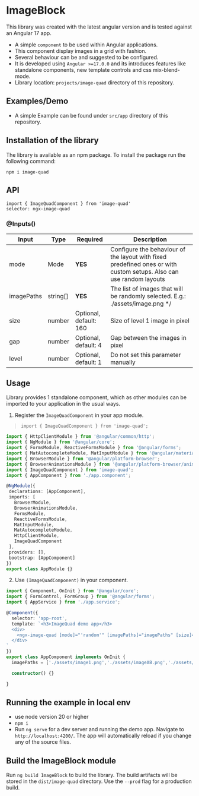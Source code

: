 # ImageBlock

This library was created with the latest angular version and is tested against an Angular 17 app.

* A simple `component` to be used within Angular applications.
* This component display images in a grid with fashion.
* Several behaviour can be and suggested to be configured.
* It is developed using `Angular >=17.0.0` and its introduces features like standalone components, new template controls and css mix-blend-mode.
* Library location: `projects/image-quad` directory of this repository.

## Examples/Demo

* A simple Example can be found under `src/app` directory of this repository. 

## Installation of the library

The library is available as an npm package. To install the package run the following command:

`npm i image-quad`

## API

`import { ImageQuadComponent } from 'image-quad'`<br>
`selector: ngx-image-quad`

### @Inputs()

| Input            | Type    | Required                   | Description                                                                                               |
| ---------------- | ------- | -------------------------- | --------------------------------------------------------------------------------------------------------- |
| mode           | Mode  | **YES**                    | Configure the behaviour of the layout with fixed predefined ones or with custom setups.  Also can use random layouts                                                |
| imagePaths        | string[]  | **YES**     | The list of images that will be randomly selected. E.g.: ./assets/image.png */                                                                       |
| size        | number  | Optional, default: 160      | Size of level 1 image in pixel            |
| gap    | number  | Optional, default: 4 | Gap between the images in pixel |
| level        | number  | Optional, default: 1   | Do not set this parameter manually                     |


## Usage

Library provides 1 standalone component, which as other modules can be imported to your application in the usual ways.

1) Register the `ImageQuadComponent` in your app module.
 > `import { ImageQuadComponent } from 'image-quad';`

 ```typescript
 import { HttpClientModule } from '@angular/common/http';
import { NgModule } from '@angular/core';
import { FormsModule, ReactiveFormsModule } from '@angular/forms';
import { MatAutocompleteModule, MatInputModule } from '@angular/material';
import { BrowserModule } from '@angular/platform-browser';
import { BrowserAnimationsModule } from '@angular/platform-browser/animations';
import { ImageQuadComponent } from 'image-quad';
import { AppComponent } from './app.component';

@NgModule({
  declarations: [AppComponent],
  imports: [
    BrowserModule,
    BrowserAnimationsModule,
    FormsModule,
    ReactiveFormsModule,
    MatInputModule,
    MatAutocompleteModule,
    HttpClientModule,
    ImageQuadComponent
  ],
  providers: [],
  bootstrap: [AppComponent]
})
export class AppModule {}
 ```

 2) Use `(ImageQuadComponent)` in your component.

```typescript
import { Component, OnInit } from '@angular/core';
import { FormControl, FormGroup } from '@angular/forms';
import { AppService } from './app.service';

@Component({
  selector: 'app-root',
  template: `<h3>ImageQuad demo app</h3>
  <div>
    <ngx-image-quad [mode]="'random'" [imagePaths]="imagePaths" [size]="120" [gap]="2"></ngx-image-quad>
  </div>
`
})
export class AppComponent implements OnInit {
  imagePaths = ['./assets/image1.png','./assets/imageAB.png','./assets/image123.png'];

  constructor() {}

}
```

## Running the example in local env

* use node version 20 or higher
* `npm i`
* Run `ng serve` for a dev server and running the demo app. Navigate to `http://localhost:4200/`. The app will automatically reload if you change any of the source files.

## Build the ImageBlock module

Run `ng build ImageBlock` to build the library. The build artifacts will be stored in the `dist/image-quad` directory. Use the `--prod` flag for a production build.

